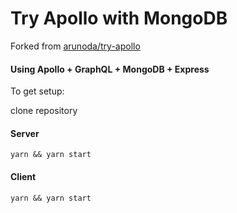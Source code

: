 # Try Apollo with MongoDB

Forked from [arunoda/try-apollo](https://github.com/arunoda/try-apollo)

#### Using Apollo + GraphQL + MongoDB + Express

To get setup:

clone repository

#### Server
`yarn && yarn start`
#### Client
`yarn && yarn start`
